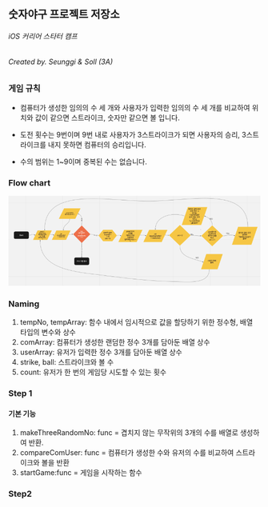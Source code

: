 ## 숫자야구 프로젝트 저장소

###### iOS 커리어 스타터 캠프
###### Created by. Seunggi & Soll (3A)



### 게임 규칙

- 컴퓨터가 생성한 임의의 수 세 개와 사용자가 입력한 임의의 수 세 개를 비교하여 위치와 값이 같으면 스트라이크, 숫자만 같으면 볼 입니다.

- 도전 횟수는 9번이며 9번 내로 사용자가 3스트라이크가 되면 사용자의 승리, 3스트라이크를 내지 못하면 컴퓨터의 승리입니다.
- 수의 범위는 1~9이며 중복된 수는 없습니다.


### Flow chart

![flowchart_v1](./image/flowchart_v1.png)


### Naming
1. tempNo, tempArray: 함수 내에서 임시적으로 값을 할당하기 위한 정수형, 배열 타입의 변수와 상수
2. comArray: 컴퓨터가 생성한 랜덤한 정수 3개를 담아둔 배열 상수
3. userArray: 유저가 입력한 정수 3개를 담아둔 배열 상수
4. strike, ball: 스트라이크와 볼 수
5. count: 유저가 한 번의 게임당 시도할 수 있는 횟수

### Step 1

#### 기본 기능
1. makeThreeRandomNo: func = 겹치지 않는 무작위의 3개의 수를 배열로 생성하여 반환.
2. compareComUser: func = 컴퓨터가 생성한 수와 유저의 수를 비교하여 스트라이크와 볼을 반환
3. startGame:func = 게임을 시작하는 함수


### Step2
